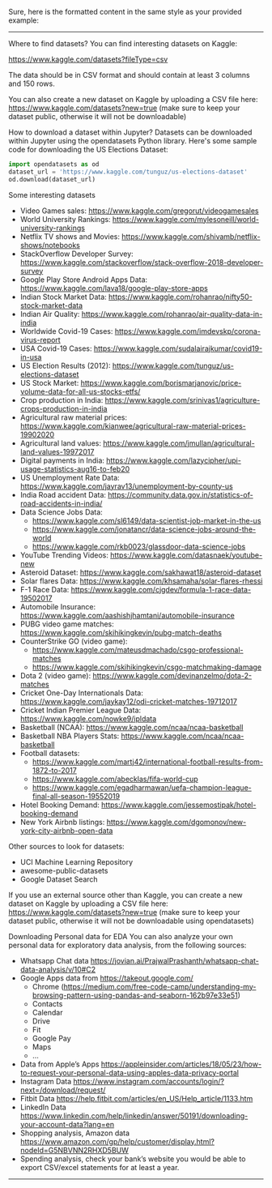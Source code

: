 Sure, here is the formatted content in the same style as your provided example:

---

Where to find datasets?
You can find interesting datasets on Kaggle:

https://www.kaggle.com/datasets?fileType=csv

The data should be in CSV format and should contain at least 3 columns and 150 rows.

You can also create a new dataset on Kaggle by uploading a CSV file here: https://www.kaggle.com/datasets?new=true (make sure to keep your dataset public, otherwise it will not be downloadable)

How to download a dataset within Jupyter?
Datasets can be downloaded within Jupyter using the opendatasets Python library. Here's some sample code for downloading the US Elections Dataset:

```python
import opendatasets as od
dataset_url = 'https://www.kaggle.com/tunguz/us-elections-dataset'
od.download(dataset_url)
```

Some interesting datasets
- Video Games sales: https://www.kaggle.com/gregorut/videogamesales
- World University Rankings: https://www.kaggle.com/mylesoneill/world-university-rankings
- Netflix TV shows and Movies: https://www.kaggle.com/shivamb/netflix-shows/notebooks
- StackOverflow Developer Survey: https://www.kaggle.com/stackoverflow/stack-overflow-2018-developer-survey
- Google Play Store Android Apps Data: https://www.kaggle.com/lava18/google-play-store-apps
- Indian Stock Market Data: https://www.kaggle.com/rohanrao/nifty50-stock-market-data
- Indian Air Quality: https://www.kaggle.com/rohanrao/air-quality-data-in-india
- Worldwide Covid-19 Cases: https://www.kaggle.com/imdevskp/corona-virus-report
- USA Covid-19 Cases: https://www.kaggle.com/sudalairajkumar/covid19-in-usa
- US Election Results (2012): https://www.kaggle.com/tunguz/us-elections-dataset
- US Stock Market: https://www.kaggle.com/borismarjanovic/price-volume-data-for-all-us-stocks-etfs/
- Crop production in India: https://www.kaggle.com/srinivas1/agriculture-crops-production-in-india
- Agricultural raw material prices: https://www.kaggle.com/kianwee/agricultural-raw-material-prices-19902020
- Agricultural land values: https://www.kaggle.com/jmullan/agricultural-land-values-19972017
- Digital payments in India: https://www.kaggle.com/lazycipher/upi-usage-statistics-aug16-to-feb20
- US Unemployment Rate Data: https://www.kaggle.com/jayrav13/unemployment-by-county-us
- India Road accident Data: https://community.data.gov.in/statistics-of-road-accidents-in-india/
- Data Science Jobs Data:
  - https://www.kaggle.com/sl6149/data-scientist-job-market-in-the-us
  - https://www.kaggle.com/jonatancr/data-science-jobs-around-the-world
  - https://www.kaggle.com/rkb0023/glassdoor-data-science-jobs
- YouTube Trending Videos: https://www.kaggle.com/datasnaek/youtube-new
- Asteroid Dataset: https://www.kaggle.com/sakhawat18/asteroid-dataset
- Solar flares Data: https://www.kaggle.com/khsamaha/solar-flares-rhessi
- F-1 Race Data: https://www.kaggle.com/cjgdev/formula-1-race-data-19502017
- Automobile Insurance: https://www.kaggle.com/aashishjhamtani/automobile-insurance
- PUBG video game matches: https://www.kaggle.com/skihikingkevin/pubg-match-deaths
- CounterStrike GO (video game):
  - https://www.kaggle.com/mateusdmachado/csgo-professional-matches
  - https://www.kaggle.com/skihikingkevin/csgo-matchmaking-damage
- Dota 2 (video game): https://www.kaggle.com/devinanzelmo/dota-2-matches
- Cricket One-Day Internationals Data: https://www.kaggle.com/jaykay12/odi-cricket-matches-19712017
- Cricket Indian Premier League Data: https://www.kaggle.com/nowke9/ipldata
- Basketball (NCAA): https://www.kaggle.com/ncaa/ncaa-basketball
- Basketball NBA Players Stats: https://www.kaggle.com/ncaa/ncaa-basketball
- Football datasets:
  - https://www.kaggle.com/martj42/international-football-results-from-1872-to-2017
  - https://www.kaggle.com/abecklas/fifa-world-cup
  - https://www.kaggle.com/egadharmawan/uefa-champion-league-final-all-season-19552019
- Hotel Booking Demand: https://www.kaggle.com/jessemostipak/hotel-booking-demand
- New York Airbnb listings: https://www.kaggle.com/dgomonov/new-york-city-airbnb-open-data

Other sources to look for datasets:
- UCI Machine Learning Repository
- awesome-public-datasets
- Google Dataset Search

If you use an external source other than Kaggle, you can create a new dataset on Kaggle by uploading a CSV file here: https://www.kaggle.com/datasets?new=true (make sure to keep your dataset public, otherwise it will not be downloadable using opendatasets)

Downloading Personal data for EDA
You can also analyze your own personal data for exploratory data analysis, from the following sources:
- Whatsapp Chat data https://jovian.ai/PrajwalPrashanth/whatsapp-chat-data-analysis/v/10#C2
- Google Apps data from https://takeout.google.com/
  - Chrome (https://medium.com/free-code-camp/understanding-my-browsing-pattern-using-pandas-and-seaborn-162b97e33e51)
  - Contacts
  - Calendar
  - Drive
  - Fit
  - Google Pay
  - Maps
  - …
- Data from Apple’s Apps https://appleinsider.com/articles/18/05/23/how-to-request-your-personal-data-using-apples-data-privacy-portal
- Instagram Data https://www.instagram.com/accounts/login/?next=/download/request/
- Fitbit Data https://help.fitbit.com/articles/en_US/Help_article/1133.htm
- LinkedIn Data https://www.linkedin.com/help/linkedin/answer/50191/downloading-your-account-data?lang=en
- Shopping analysis, Amazon data https://www.amazon.com/gp/help/customer/display.html?nodeId=G5NBVNN2RHXD5BUW
- Spending analysis, check your bank’s website you would be able to export CSV/excel statements for at least a year.

---